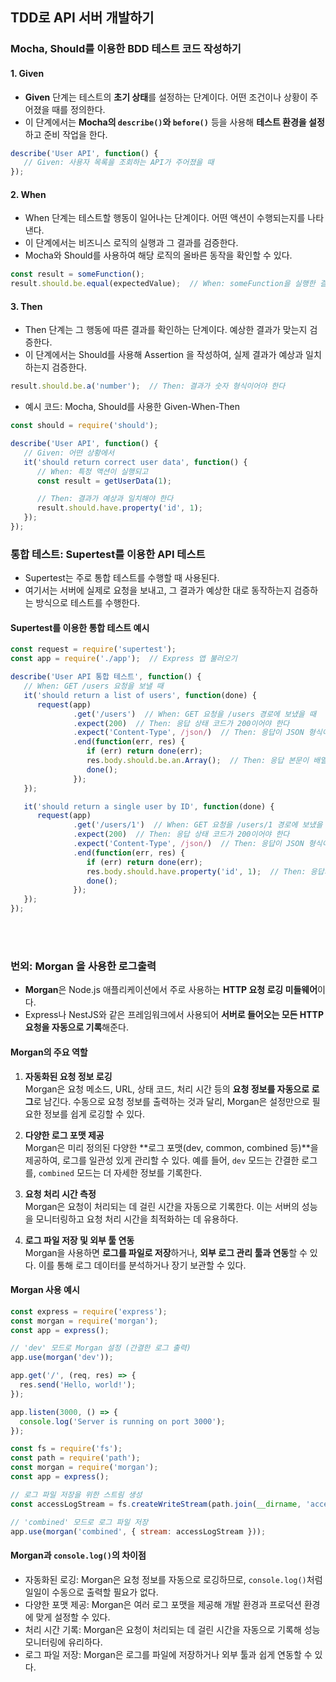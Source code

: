 ## TDD로 API 서버 개발하기

### Mocha, Should를 이용한 BDD 테스트 코드 작성하기

#### 1. Given
- **Given** 단계는 테스트의 **초기 상태**를 설정하는 단계이다. 어떤 조건이나 상황이 주어졌을 때를 정의한다.
- 이 단계에서는 **Mocha의 `describe()`와 `before()`** 등을 사용해 **테스트 환경을 설정**하고 준비 작업을 한다.

```javascript
describe('User API', function() {
   // Given: 사용자 목록을 조회하는 API가 주어졌을 때
});
```

#### 2. When

- When 단계는 테스트할 행동이 일어나는 단계이다. 어떤 액션이 수행되는지를 나타낸다.
- 이 단계에서는 비즈니스 로직의 실행과 그 결과를 검증한다. 
- Mocha와 Should를 사용하여 해당 로직의 올바른 동작을 확인할 수 있다.
```javascript
const result = someFunction();
result.should.be.equal(expectedValue);  // When: someFunction을 실행한 결과가 예상 값과 같은지 확인
```

#### 3. Then
- Then 단계는 그 행동에 따른 결과를 확인하는 단계이다. 예상한 결과가 맞는지 검증한다.
- 이 단계에서는 Should를 사용해 Assertion 을 작성하여, 실제 결과가 예상과 일치하는지 검증한다.
```javascript
result.should.be.a('number');  // Then: 결과가 숫자 형식이어야 한다
```

- 예시 코드: Mocha, Should를 사용한 Given-When-Then
```javascript
const should = require('should');

describe('User API', function() {
   // Given: 어떤 상황에서
   it('should return correct user data', function() {
      // When: 특정 액션이 실행되고
      const result = getUserData(1);

      // Then: 결과가 예상과 일치해야 한다
      result.should.have.property('id', 1);
   });
});
```

### 통합 테스트: Supertest를 이용한 API 테스트
- Supertest는 주로 통합 테스트를 수행할 때 사용된다. 
- 여기서는 서버에 실제로 요청을 보내고, 그 결과가 예상한 대로 동작하는지 검증하는 방식으로 테스트를 수행한다.

#### Supertest를 이용한 통합 테스트 예시
```javascript
const request = require('supertest');
const app = require('./app');  // Express 앱 불러오기

describe('User API 통합 테스트', function() {
   // When: GET /users 요청을 보낼 때
   it('should return a list of users', function(done) {
      request(app)
              .get('/users')  // When: GET 요청을 /users 경로에 보냈을 때
              .expect(200)  // Then: 응답 상태 코드가 200이어야 한다
              .expect('Content-Type', /json/)  // Then: 응답이 JSON 형식이어야 한다
              .end(function(err, res) {
                 if (err) return done(err);
                 res.body.should.be.an.Array();  // Then: 응답 본문이 배열이어야 한다
                 done();
              });
   });

   it('should return a single user by ID', function(done) {
      request(app)
              .get('/users/1')  // When: GET 요청을 /users/1 경로에 보냈을 때
              .expect(200)  // Then: 응답 상태 코드가 200이어야 한다
              .expect('Content-Type', /json/)  // Then: 응답이 JSON 형식이어야 한다
              .end(function(err, res) {
                 if (err) return done(err);
                 res.body.should.have.property('id', 1);  // Then: 응답의 id가 1이어야 한다
                 done();
              });
   });
});
```

<br/>
<br/>





### 번외: Morgan 을 사용한 로그출력

- **Morgan**은 Node.js 애플리케이션에서 주로 사용하는 **HTTP 요청 로깅 미들웨어**이다. 
- Express나 NestJS와 같은 프레임워크에서 사용되어 **서버로 들어오는 모든 HTTP 요청을 자동으로 기록**해준다.

#### Morgan의 주요 역할

1. **자동화된 요청 정보 로깅**  
   Morgan은 요청 메소드, URL, 상태 코드, 처리 시간 등의 **요청 정보를 자동으로 로그**로 남긴다. 수동으로 요청 정보를 출력하는 것과 달리, Morgan은 설정만으로 필요한 정보를 쉽게 로깅할 수 있다.

2. **다양한 로그 포맷 제공**  
   Morgan은 미리 정의된 다양한 **로그 포맷(dev, common, combined 등)**을 제공하여, 로그를 일관성 있게 관리할 수 있다. 예를 들어, `dev` 모드는 간결한 로그를, `combined` 모드는 더 자세한 정보를 기록한다.

3. **요청 처리 시간 측정**  
   Morgan은 요청이 처리되는 데 걸린 시간을 자동으로 기록한다. 이는 서버의 성능을 모니터링하고 요청 처리 시간을 최적화하는 데 유용하다.

4. **로그 파일 저장 및 외부 툴 연동**  
   Morgan을 사용하면 **로그를 파일로 저장**하거나, **외부 로그 관리 툴과 연동**할 수 있다. 이를 통해 로그 데이터를 분석하거나 장기 보관할 수 있다.

#### Morgan 사용 예시

```javascript
const express = require('express');
const morgan = require('morgan');
const app = express();

// 'dev' 모드로 Morgan 설정 (간결한 로그 출력)
app.use(morgan('dev'));

app.get('/', (req, res) => {
  res.send('Hello, world!');
});

app.listen(3000, () => {
  console.log('Server is running on port 3000');
});
```

```javascript
const fs = require('fs');
const path = require('path');
const morgan = require('morgan');
const app = express();

// 로그 파일 저장을 위한 스트림 생성
const accessLogStream = fs.createWriteStream(path.join(__dirname, 'access.log'), { flags: 'a' });

// 'combined' 모드로 로그 파일 저장
app.use(morgan('combined', { stream: accessLogStream }));
```

#### Morgan과 `console.log()`의 차이점
- 자동화된 로깅: Morgan은 요청 정보를 자동으로 로깅하므로, `console.log()`처럼 일일이 수동으로 출력할 필요가 없다.
- 다양한 포맷 제공: Morgan은 여러 로그 포맷을 제공해 개발 환경과 프로덕션 환경에 맞게 설정할 수 있다.
- 처리 시간 기록: Morgan은 요청이 처리되는 데 걸린 시간을 자동으로 기록해 성능 모니터링에 유리하다.
- 로그 파일 저장: Morgan은 로그를 파일에 저장하거나 외부 툴과 쉽게 연동할 수 있다.

